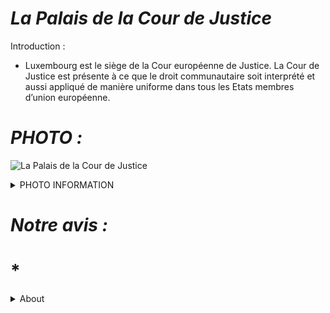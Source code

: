 # ***La Palais de la Cour de Justice***

Introduction :
* Luxembourg est le siège de la Cour européenne de Justice. La Cour de Justice est présente à ce que le droit communautaire soit interprété et aussi appliqué de manière uniforme dans tous les Etats membres d’union européenne.

#  ***PHOTO :***
![La Palais de la Cour de Justice](https://github.com/Ayman628/La-Couer-de-justice/blob/La-Cour-de-Justice/A.jpg)

<details><summary>PHOTO INFORMATION</summary>
<p>

* > Cette photo a été prise à Kirchberg par Ayman le 29 janvier 2022. Pour la meilleur qualité la photo a été modifier à l’aide de l’application Lightroom.

</p>
</details>

# ***Notre avis :***
# * 

<details><summary>About</summary>
<p>

* **Groupe** : Ayman, Cristian, Ilija et Milad
* **Classe** : 2TCSTRF
* **Matière** : EDUCI 4
  
</p>
</details>  
